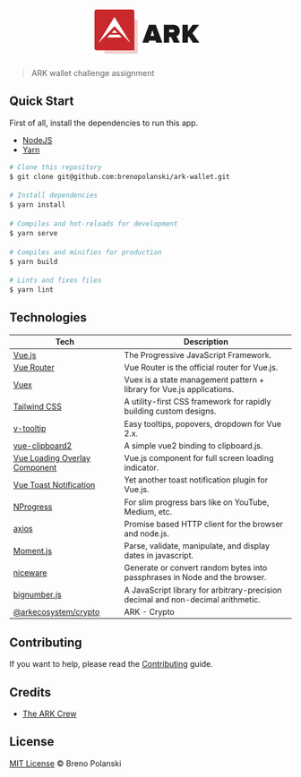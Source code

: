 <h1 align="center">
  <img src="./src/assets/images/ark-side.png" width="200" />
</h1>

> ARK wallet challenge assignment

## Quick Start

First of all, install the dependencies to run this app.

- [NodeJS](http://nodejs.org/)
- [Yarn](https://yarnpkg.com/lang/en/docs/cli/install/)

```bash
# Clone this repository
$ git clone git@github.com:brenopolanski/ark-wallet.git

# Install dependencies
$ yarn install

# Compiles and hot-reloads for development
$ yarn serve

# Compiles and minifies for production
$ yarn build

# Lints and fixes files
$ yarn lint
```

## Technologies

| **Tech** | **Description** |
|----------|-----------------|
| [Vue.js](https://vuejs.org/) | The Progressive JavaScript Framework. |
| [Vue Router](https://router.vuejs.org/) | Vue Router is the official router for Vue.js. |
| [Vuex](https://vuex.vuejs.org/) | Vuex is a state management pattern + library for Vue.js applications. |
| [Tailwind CSS](https://tailwindcss.com/) | A utility-first CSS framework for rapidly building custom designs. |
| [v-tooltip](https://github.com/Akryum/v-tooltip) | Easy tooltips, popovers, dropdown for Vue 2.x. |
| [vue-clipboard2](https://github.com/Inndy/vue-clipboard2) | A simple vue2 binding to clipboard.js. |
| [Vue Loading Overlay Component](https://github.com/ankurk91/vue-loading-overlay) | Vue.js component for full screen loading indicator. |
| [Vue Toast Notification](https://github.com/ankurk91/vue-toast-notification) | Yet another toast notification plugin for Vue.js. |
| [NProgress](https://github.com/rstacruz/nprogress/) | For slim progress bars like on YouTube, Medium, etc. |
| [axios](https://github.com/axios/axios) | Promise based HTTP client for the browser and node.js. |
| [Moment.js](https://github.com/moment/moment/) | Parse, validate, manipulate, and display dates in javascript. |
| [niceware](https://github.com/diracdeltas/niceware) | Generate or convert random bytes into passphrases in Node and the browser. |
| [bignumber.js](https://github.com/MikeMcl/bignumber.js/) | A JavaScript library for arbitrary-precision decimal and non-decimal arithmetic. |
| [@arkecosystem/crypto](https://www.npmjs.com/package/@arkecosystem/crypto) | ARK - Crypto |

## Contributing

If you want to help, please read the [Contributing](./CONTRIBUTING.md) guide.

## Credits

- [The ARK Crew](https://ark.io/team)

## License

[MIT License](https://brenopolanski.mit-license.org/) © Breno Polanski
